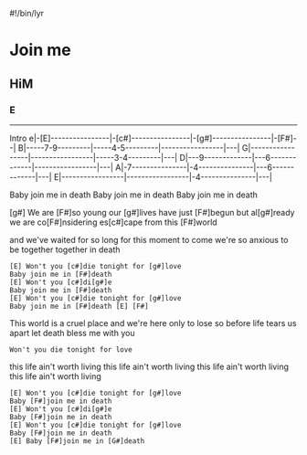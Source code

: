 #!/bin/lyr
# Join me
## HiM
### E

---

Intro
e|-[E]----------------|-[c#]----------------|-[g#]----------------|-[F#]--|
B|-----7-9---------|-----4-5---------|-----------------|---|
G|-----------------|-----------------|-----3-4---------|---|
D|---9-------------|---6-------------|-----------------|---|
A|-7---------------|-4---------------|---6-------------|---|
E|-----------------|-----------------|-4---------------|---|

Baby join me in death
Baby join me in death
Baby join me in death

[g#] We are [F#]so young
our [g#]lives have just [F#]begun
but al[g#]ready we are co[F#]nsidering
es[c#]cape from this [F#]world

and we've waited for so long
for this moment to come
we're so anxious to be together
together in death

    [E] Won't you [c#]die tonight for [g#]love
    Baby join me in [F#]death
    [E] Won't you [c#]di[g#]e
    Baby join me in [F#]death
    [E] Won't you [c#]die tonight for [g#]love
    Baby join me in [F#]death [E] [F#]

This world is a cruel place
and we're here only to lose
so before life tears us apart let
death bless me with you

    Won't you die tonight for love

this life ain't worth living
this life ain't worth living
this life ain't worth living
this life ain't worth living

    [E] Won't you [c#]die tonight for [g#]love
    Baby [F#]join me in death
    [E] Won't you [c#]di[g#]e
    Baby [F#]join me in death
    [E] Won't you [c#]die tonight for [g#]love
    Baby [F#]join me in death
    [E] Baby [F#]join me in [G#]death